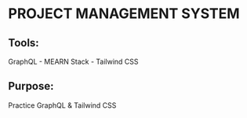 # PROJECT MANAGEMENT SYSTEM

## Tools:
GraphQL - MEARN Stack - Tailwind CSS

## Purpose: 
Practice GraphQL & Tailwind CSS